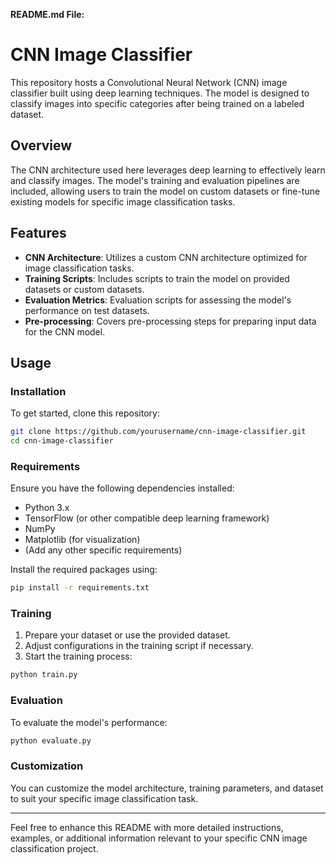 **README.md File:**

# CNN Image Classifier

This repository hosts a Convolutional Neural Network (CNN) image classifier built using deep learning techniques. The model is designed to classify images into specific categories after being trained on a labeled dataset.

## Overview

The CNN architecture used here leverages deep learning to effectively learn and classify images. The model's training and evaluation pipelines are included, allowing users to train the model on custom datasets or fine-tune existing models for specific image classification tasks.

## Features

- **CNN Architecture**: Utilizes a custom CNN architecture optimized for image classification tasks.
- **Training Scripts**: Includes scripts to train the model on provided datasets or custom datasets.
- **Evaluation Metrics**: Evaluation scripts for assessing the model's performance on test datasets.
- **Pre-processing**: Covers pre-processing steps for preparing input data for the CNN model.

## Usage

### Installation

To get started, clone this repository:

```bash
git clone https://github.com/yourusername/cnn-image-classifier.git
cd cnn-image-classifier
```

### Requirements

Ensure you have the following dependencies installed:

- Python 3.x
- TensorFlow (or other compatible deep learning framework)
- NumPy
- Matplotlib (for visualization)
- (Add any other specific requirements)

Install the required packages using:

```bash
pip install -r requirements.txt
```

### Training

1. Prepare your dataset or use the provided dataset.
2. Adjust configurations in the training script if necessary.
3. Start the training process:

```bash
python train.py
```

### Evaluation

To evaluate the model's performance:

```bash
python evaluate.py
```

### Customization

You can customize the model architecture, training parameters, and dataset to suit your specific image classification task.


---

Feel free to enhance this README with more detailed instructions, examples, or additional information relevant to your specific CNN image classification project.
